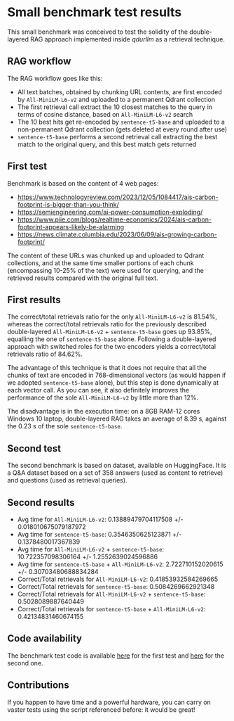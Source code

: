 # Small benchmark test results

This small benchmark was conceived to test the solidity of the double-layered RAG approach 
implemented inside *qdurllm* as a retrieval technique. 

## RAG workflow

The RAG workflow goes like this:

- All text batches, obtained by chunking URL contents, are first encoded by `All-MiniLM-L6-v2` and uploaded to a permanent Qdrant collection
- The first retrieval call extract the 10 closest matches to the query in terms of cosine distance, based on `All-MiniLM-L6-v2` search
- The 10 best hits get re-encoded by `sentence-t5-base` and uploaded to a non-permanent Qdrant collection (gets deleted at every round after use)
- `sentence-t5-base` performs a second retrieval call extracting the best match to the original query, and this best match gets returned

## First test

Benchmark is based on the content of 4 web pages: 

- https://www.technologyreview.com/2023/12/05/1084417/ais-carbon-footprint-is-bigger-than-you-think/
- https://semiengineering.com/ai-power-consumption-exploding/
- https://www.piie.com/blogs/realtime-economics/2024/ais-carbon-footprint-appears-likely-be-alarming
- https://news.climate.columbia.edu/2023/06/09/ais-growing-carbon-footprint/ 

The content of these URLs was chunked up and uploaded to Qdrant collections, and at the same time smaller portions of each chunk (encompassing 10-25% of the text) were used for querying, and the retrieved results compared with the original full text.

## First results

The correct/total retrievals ratio for the only `All-MiniLM-L6-v2` is 81.54%, whereas the correct/total retrievals ratio for the previously described double-layered `All-MiniLM-L6-v2` + `sentence-t5-base` goes up 93.85%, equalling the one of `sentence-t5-base` alone. Following a double-layered approach with switched roles for the two encoders yields a correct/total retrievals ratio of 84.62%.

The advantage of this technique is that it does not require that all the chunks of text are encoded in 768-dimensional vectors (as would happen if we adopted `sentence-t5-base` alone), but this step is done dynamically at each vector call. As you can see, it also definitely improves the performance of the sole `All-MiniLM-L6-v2` by little more than 12%.

The disadvantage is in the execution time: on a 8GB RAM-12 cores Windows 10 laptop, double-layered RAG takes an average of 8.39 s, against the 0.23 s of the sole `sentence-t5-base`.

## Second test

The second benchmark is based on []() dataset, available on HuggingFace. It is a Q&A dataset based on a set of 358 answers (used as content to retrieve) and questions (used as retrieval queries).

## Second results

- Avg time for `All-MiniLM-L6-v2`: 0.13889479704117508 +/- 0.018010675079187972
- Avg time for `sentence-t5-base`: 0.3546350625123871 +/- 0.1378480017367839
- Avg time for `All-MiniLM-L6-v2` + `sentence-t5-base`: 10.722357098306164 +/- 1.2552639024596886
- Avg time for `sentence-t5-base` + `All-MiniLM-L6-v2`: 2.722710152020615 +/- 0.30703480688834284
- Correct/Total retrievals for `All-MiniLM-L6-v2`: 0.41853932584269665
- Correct/Total retrievals for `sentence-t5-base`: 0.5084269662921348
- Correct/Total retrievals for `All-MiniLM-L6-v2` + `sentence-t5-base`: 0.5028089887640449
- Correct/Total retrievals for `sentence-t5-base` + `All-MiniLM-L6-v2`: 0.42134831460674155

## Code availability

The benchmark test code is available [here](./scripts/benchmark_test.py) for the first test and [here](./rageval.ipynb) for the second one.

## Contributions

If you happen to have time and a powerful hardware, you can carry on vaster tests using the script referenced before: it would be great!
